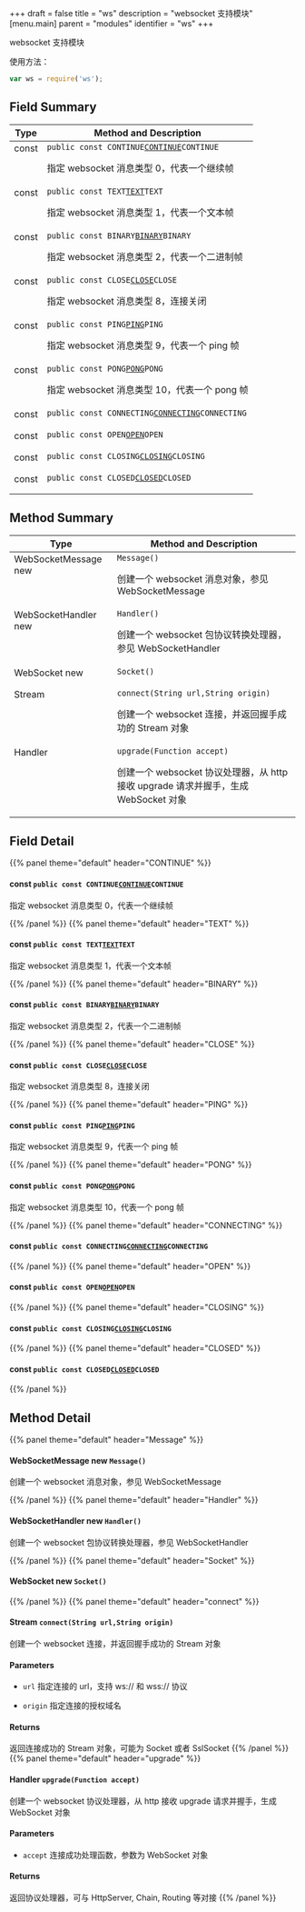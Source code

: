 +++
draft = false
title = "ws"
description = "websocket 支持模块"
[menu.main]
parent = "modules"
identifier = "ws"
+++

websocket 支持模块

使用方法： 
```js
var ws = require('ws');
```

## Field Summary

Type                           | Method and Description
-------------------------------|---------------------------------------------
const            | `public const CONTINUE`[`CONTINUE`](#d6/d5b/namespacews_1a508f1a2f00bc868e36dc5e1de2111bca)`CONTINUE`<p>指定 websocket 消息类型 0，代表一个继续帧</p>
const            | `public const TEXT`[`TEXT`](#d6/d5b/namespacews_1a4d96d672e1a66d81b22160a35d64b2cd)`TEXT`<p>指定 websocket 消息类型 1，代表一个文本帧</p>
const            | `public const BINARY`[`BINARY`](#d6/d5b/namespacews_1afa728c423531bf6240c2533bd62c9eed)`BINARY`<p>指定 websocket 消息类型 2，代表一个二进制帧</p>
const            | `public const CLOSE`[`CLOSE`](#d6/d5b/namespacews_1a8759852a22ada79b26a07268ec5dad66)`CLOSE`<p>指定 websocket 消息类型 8，连接关闭</p>
const            | `public const PING`[`PING`](#d6/d5b/namespacews_1a6597dcb094e5c99f38eb6e431af1d189)`PING`<p>指定 websocket 消息类型 9，代表一个 ping 帧</p>
const            | `public const PONG`[`PONG`](#d6/d5b/namespacews_1a973cddb539e8d34e5c0ce3c2ec0601d2)`PONG`<p>指定 websocket 消息类型 10，代表一个 pong 帧</p>
const            | `public const CONNECTING`[`CONNECTING`](#d6/d5b/namespacews_1a100a1933795c1aed7ad3233250c71281)`CONNECTING`<p></p>
const            | `public const OPEN`[`OPEN`](#d6/d5b/namespacews_1a6db6dcbbdb71ec2f1ef875e3871f9c38)`OPEN`<p></p>
const            | `public const CLOSING`[`CLOSING`](#d6/d5b/namespacews_1a7a860dc765bbe73ec65e1db33337930f)`CLOSING`<p></p>
const            | `public const CLOSED`[`CLOSED`](#d6/d5b/namespacews_1a40bf77fb875ad8453691ef6ed0ef3b3e)`CLOSED`<p></p>

## Method Summary

Type                           | Method and Description
-------------------------------|---------------------------------------------
WebSocketMessage new            | `Message()`<p>创建一个 websocket 消息对象，参见 WebSocketMessage</p>
WebSocketHandler new            | `Handler()`<p>创建一个 websocket 包协议转换处理器，参见 WebSocketHandler</p>
WebSocket new            | `Socket()`<p></p>
Stream            | `connect(String url,String origin)`<p>创建一个 websocket 连接，并返回握手成功的 Stream 对象</p>
Handler            | `upgrade(Function accept)`<p>创建一个 websocket 协议处理器，从 http 接收 upgrade 请求并握手，生成 WebSocket 对象</p>

## Field Detail

{{% panel theme="default" header="CONTINUE" %}}
#### **const** `public const CONTINUE`[`CONTINUE`](#d6/d5b/namespacews_1a508f1a2f00bc868e36dc5e1de2111bca)`CONTINUE`

指定 websocket 消息类型 0，代表一个继续帧

{{% /panel %}}
{{% panel theme="default" header="TEXT" %}}
#### **const** `public const TEXT`[`TEXT`](#d6/d5b/namespacews_1a4d96d672e1a66d81b22160a35d64b2cd)`TEXT`

指定 websocket 消息类型 1，代表一个文本帧

{{% /panel %}}
{{% panel theme="default" header="BINARY" %}}
#### **const** `public const BINARY`[`BINARY`](#d6/d5b/namespacews_1afa728c423531bf6240c2533bd62c9eed)`BINARY`

指定 websocket 消息类型 2，代表一个二进制帧

{{% /panel %}}
{{% panel theme="default" header="CLOSE" %}}
#### **const** `public const CLOSE`[`CLOSE`](#d6/d5b/namespacews_1a8759852a22ada79b26a07268ec5dad66)`CLOSE`

指定 websocket 消息类型 8，连接关闭

{{% /panel %}}
{{% panel theme="default" header="PING" %}}
#### **const** `public const PING`[`PING`](#d6/d5b/namespacews_1a6597dcb094e5c99f38eb6e431af1d189)`PING`

指定 websocket 消息类型 9，代表一个 ping 帧

{{% /panel %}}
{{% panel theme="default" header="PONG" %}}
#### **const** `public const PONG`[`PONG`](#d6/d5b/namespacews_1a973cddb539e8d34e5c0ce3c2ec0601d2)`PONG`

指定 websocket 消息类型 10，代表一个 pong 帧

{{% /panel %}}
{{% panel theme="default" header="CONNECTING" %}}
#### **const** `public const CONNECTING`[`CONNECTING`](#d6/d5b/namespacews_1a100a1933795c1aed7ad3233250c71281)`CONNECTING`

{{% /panel %}}
{{% panel theme="default" header="OPEN" %}}
#### **const** `public const OPEN`[`OPEN`](#d6/d5b/namespacews_1a6db6dcbbdb71ec2f1ef875e3871f9c38)`OPEN`

{{% /panel %}}
{{% panel theme="default" header="CLOSING" %}}
#### **const** `public const CLOSING`[`CLOSING`](#d6/d5b/namespacews_1a7a860dc765bbe73ec65e1db33337930f)`CLOSING`

{{% /panel %}}
{{% panel theme="default" header="CLOSED" %}}
#### **const** `public const CLOSED`[`CLOSED`](#d6/d5b/namespacews_1a40bf77fb875ad8453691ef6ed0ef3b3e)`CLOSED`

{{% /panel %}}

## Method Detail

{{% panel theme="default" header="Message" %}}
#### **WebSocketMessage new** `Message()`

创建一个 websocket 消息对象，参见 WebSocketMessage

{{% /panel %}}
{{% panel theme="default" header="Handler" %}}
#### **WebSocketHandler new** `Handler()`

创建一个 websocket 包协议转换处理器，参见 WebSocketHandler

{{% /panel %}}
{{% panel theme="default" header="Socket" %}}
#### **WebSocket new** `Socket()`

{{% /panel %}}
{{% panel theme="default" header="connect" %}}
#### **Stream** `connect(String url,String origin)`

创建一个 websocket 连接，并返回握手成功的 Stream 对象

#### Parameters
* `url` 指定连接的 url，支持 ws:// 和 wss:// 协议 

* `origin` 指定连接的授权域名 

#### Returns
返回连接成功的 Stream 对象，可能为 Socket 或者 SslSocket
{{% /panel %}}
{{% panel theme="default" header="upgrade" %}}
#### **Handler** `upgrade(Function accept)`

创建一个 websocket 协议处理器，从 http 接收 upgrade 请求并握手，生成 WebSocket 对象

#### Parameters
* `accept` 连接成功处理函数，参数为 WebSocket 对象 

#### Returns
返回协议处理器，可与 HttpServer, Chain, Routing 等对接
{{% /panel %}}

<style>
  td {
    vertical-align: top;
  }
</style>